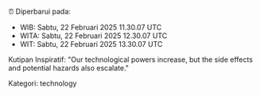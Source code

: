⏰ Diperbarui pada:
- WIB: Sabtu, 22 Februari 2025 11.30.07 UTC
- WITA: Sabtu, 22 Februari 2025 12.30.07 UTC
- WIT: Sabtu, 22 Februari 2025 13.30.07 UTC

Kutipan Inspiratif:
"Our technological powers increase, but the side effects and potential hazards also escalate."


Kategori: technology

